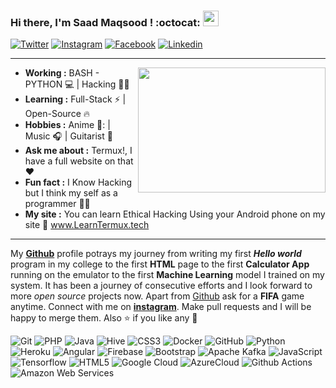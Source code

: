 ### Hi there, I'm Saad Maqsood <Termux/>! :octocat: <img src="https://media.giphy.com/media/hvRJCLFzcasrR4ia7z/giphy.gif" width="25px">

[![Twitter](https://img.shields.io/badge/-telegram-222222?style=flat-square&logo=telegram&logoColor=white&link=https://twitter.com/khansaad1275)](https://twitter.com/khansaad1275)
[![Instagram](https://img.shields.io/badge/Instagram-222222?&style=flat-square&logo=instagram&logoColor=white&link=https://www.instagram.com/skhan_official)](https://www.instagram.com/skhan_official)
[![Facebook](https://img.shields.io/badge/Facebook-222222?&style=flat-square&logo=facebook&logoColor=white&link=https://www.facebook.com/SaadMaqsood1275/)](https://www.facebook.com/SaadMaqsood1275/)
[![Linkedin](https://img.shields.io/badge/-LinkedIn-222222?style=flat-square&logo=Linkedin&logoColor=white&link=https://www.linkedin.com/in/saadmaqsood1275/)](https://www.linkedin.com/in/saadmaqsood1275/)


---------------------------------------------------------------------------------------------------------------------------------------------------------------------------------
<!-- credits for gif https://giphy.com/izmiragency -->

<img align="right" height="200" width="300" src="https://media1.giphy.com/media/7ALOsHTCDT5fi/giphy.gif">


-  **Working :** BASH - PYTHON :computer: | Hacking :man_technologist: 
-  **Learning :** Full-Stack :zap: | Open-Source :fire:	
-  **Hobbies :** Anime 👻: | Music :headphones: | Guitarist :guitar:
-  **Ask me about :** Termux!, I have a full website on that :heart:
-  **Fun fact :** I Know Hacking but I think my self as a programmer :man_technologist: 
-  **My site :** You can learn Ethical Hacking Using your Android phone on my site 🔗 www.LearnTermux.tech 


---------------------------------------------------------------------------------------------------------------------------------------------------------------------------------

My [**Github**](https://github.com/khansaad1275/) profile potrays my journey from writing my first ***Hello world*** program in my college to the first **HTML** page to the first **Calculator App** running on the emulator to the first **Machine Learning** model I trained on my system. It has been a journey of consecutive efforts and I look forward to more *open source* projects now. Apart from [Github](https://github.com/khansaad1275/) ask for a **FIFA** game anytime. Connect with me on [**instagram**](https://www.instagram.com/skhan_official/). Make pull requests and I will be happy to merge them. Also :star: if you like any :hugs: 


![Git](https://img.shields.io/badge/-Git-000000?style=flat-square&logo=git)
![PHP](https://img.shields.io/badge/-PHP-370617?style=flat-square&logo=php)
![Java](https://img.shields.io/badge/-Java-E6194B?style=flat-square&logo=java)
![Hive](https://img.shields.io/badge/-Hive-430098?style=flat-square&logo=hive)
![CSS3](https://img.shields.io/badge/-CSS3-1572B6?style=flat-square&logo=css3)
![Docker](https://img.shields.io/badge/-Docker-black?style=flat-square&logo=docker)
![GitHub](https://img.shields.io/badge/-GitHub-181717?style=flat-square&logo=github)
![Python](https://img.shields.io/badge/-Python-000000?style=flat-square&logo=python)
![Heroku](https://img.shields.io/badge/-Heroku-430098?style=flat-square&logo=heroku)
![Angular](https://img.shields.io/badge/-Angular-DD0031?style=flat-square&logo=angular)
![Firebase](https://img.shields.io/badge/-Firebase-007ACC?style=flat-square&logo=firebase)
![Bootstrap](https://img.shields.io/badge/-Bootstrap-563D7C?style=flat-square&logo=bootstrap)
![Apache Kafka](https://img.shields.io/badge/-Kafka-EE0031?style=flat-square&logo=Apache-Kafka)
![JavaScript](https://img.shields.io/badge/-JavaScript-black?style=flat-square&logo=javascript)
![Tensorflow](https://img.shields.io/badge/-Tensorflow-430098?style=flat-square&logo=tensorflow)
![HTML5](https://img.shields.io/badge/-HTML5-E34F26?style=flat-square&logo=html5&logoColor=white)
![Google Cloud](https://img.shields.io/badge/-Google%20Cloud-black?style=flat-square&logo=google-cloud)
![AzureCloud](https://img.shields.io/badge/-Microsoft%20Azure-02569B?style=flat-square&logo=microsoft-azure)
![Github Actions](http://img.shields.io/badge/-Github%20Actions-2088FF?style=flat-square&logo=github-actions&logoColor=ffffff)
![Amazon Web Services](https://img.shields.io/badge/-Amazon%20Web%20Services-1572B6?style=flat-square&logo=amazon-aws)
<!--![TypeScript](https://img.shields.io/badge/-TypeScript-007ACC?style=flat-square&logo=typescript) -->
<!--![Nodejs](https://img.shields.io/badge/-Nodejs-black?style=flat-square&logo=Node.js) -->
<!--![Flutter](https://img.shields.io/badge/-Flutter-02569B?style=flat-square&logo=flutter) -->
<!--![Laravel](https://img.shields.io/badge/Laravel-black?style=flat-square&logo=laravel) -->
<!--![Wordpress](https://img.shields.io/badge/Wordpress-1572B6?style=flat-square&logo=wordpress) -->
<!--![MongoDB](https://img.shields.io/badge/-MongoDB-black?style=flat-square&logo=mongodb) -->

